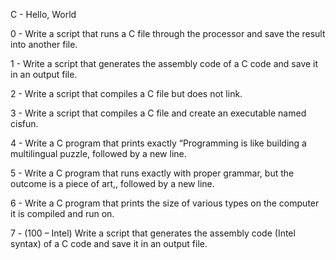C -  Hello, World

0  - Write a script that runs a C file through the processor and save the result into another file.

1 -  Write a script that generates the assembly code of a C code and save it in an output file.

2 - Write a script that compiles a C file but does not link.

3 - Write a script that compiles a C file and create an executable named cisfun.

4 - Write a C program that prints exactly “Programming is like building a multilingual puzzle, followed by a new line.

5 - Write a C program that runs exactly with proper grammar, but the outcome is a piece of art,, followed by a new line.

6 - Write a C program that prints the size of various types on the computer it is compiled and run on.

7 - (100 – Intel) Write a script that generates the assembly code (Intel syntax) of a C code and save it in an output file.
